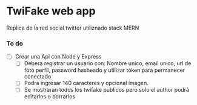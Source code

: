 # TwiFake web app

Replica de la red social twitter utiliznado stack MERN

### To do

- [ ] Crear una Api con Node y Express
  - [ ] Debera registrar un usuario con: Nombre unico, email unico, url de foto perfil, password hasheado y utilizar token para permanecer conectado
  - [ ] Podra ingresar 140 caracteres y opcional imagen.
  - [ ] Se mostraran todos los twifake publicos pero solo el author podrá editarlos o borrarlos
